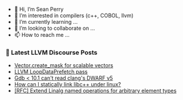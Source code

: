- 👋 Hi, I’m Sean Perry
- 👀 I’m interested in compilers (c++, COBOL, llvm)
- 🌱 I’m currently learning ...
- 💞️ I’m looking to collaborate on ...
- 📫 How to reach me ...

<!---
s66perry/s66perry is a ✨ special ✨ repository because its `README.md` (this file) appears on your GitHub profile.
You can click the Preview link to take a look at your changes.
--->
### 📕 Latest LLVM Discourse Posts

<!-- DISCOURSE-LLVM:START -->
- [Vector.create_mask for scalable vectors](https://llvm.discourse.group/t/vector-create-mask-for-scalable-vectors/6038/1)
- [LLVM LoopDataPrefetch pass](https://llvm.discourse.group/t/llvm-loopdataprefetch-pass/6037/1)
- [Gdb &lt; 10.1 can&#39;t read clang&#39;s DWARF v5](https://llvm.discourse.group/t/gdb-10-1-cant-read-clangs-dwarf-v5/6035/2)
- [How can I statically link libc++ under linux?](https://llvm.discourse.group/t/how-can-i-statically-link-libc-under-linux/4603/3)
- [[RFC] Extend Linalg named operations for arbitrary element types](https://llvm.discourse.group/t/rfc-extend-linalg-named-operations-for-arbitrary-element-types/5631/11)
<!-- DISCOURSE-LLVM:END -->
